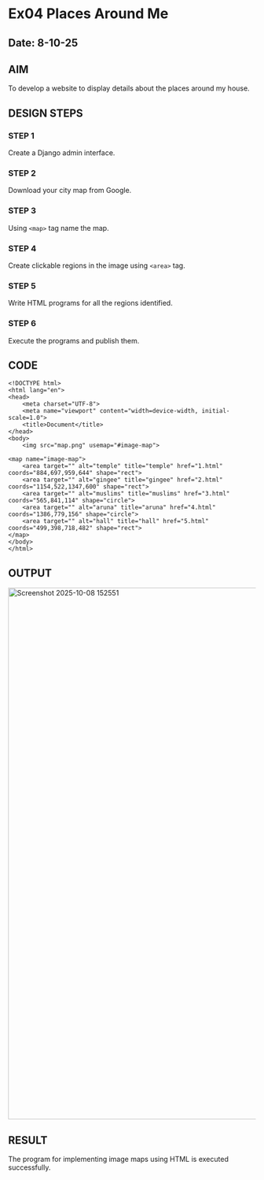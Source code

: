 # Ex04 Places Around Me
## Date: 8-10-25

## AIM
To develop a website to display details about the places around my house.

## DESIGN STEPS

### STEP 1
Create a Django admin interface.

### STEP 2
Download your city map from Google.

### STEP 3
Using ```<map>``` tag name the map.

### STEP 4
Create clickable regions in the image using ```<area>``` tag.

### STEP 5
Write HTML programs for all the regions identified.

### STEP 6
Execute the programs and publish them.

## CODE
```
<!DOCTYPE html>
<html lang="en">
<head>
    <meta charset="UTF-8">
    <meta name="viewport" content="width=device-width, initial-scale=1.0">
    <title>Document</title>
</head>
<body>
    <img src="map.png" usemap="#image-map">

<map name="image-map">
    <area target="" alt="temple" title="temple" href="1.html" coords="884,697,959,644" shape="rect">
    <area target="" alt="gingee" title="gingee" href="2.html" coords="1154,522,1347,600" shape="rect">
    <area target="" alt="muslims" title="muslims" href="3.html" coords="565,841,114" shape="circle">
    <area target="" alt="aruna" title="aruna" href="4.html" coords="1386,779,156" shape="circle">
    <area target="" alt="hall" title="hall" href="5.html" coords="499,398,718,482" shape="rect">
</map>
</body>
</html>
```
## OUTPUT
<img width="1920" height="1080" alt="Screenshot 2025-10-08 152551" src="https://github.com/user-attachments/assets/4c6bcfc1-ebc5-4408-9492-81e59d8c5d29" />







## RESULT
The program for implementing image maps using HTML is executed successfully.
